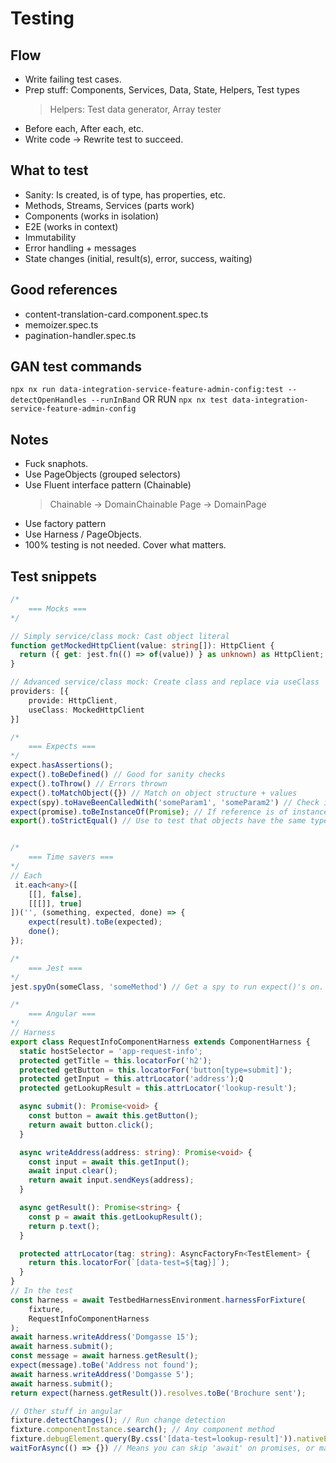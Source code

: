 # Testing

## Flow
- Write failing test cases.
- Prep stuff: Components, Services, Data, State, Helpers, Test types
    > Helpers: Test data generator, Array tester
- Before each, After each, etc.
- Write code -> Rewrite test to succeed.

## What to test
- Sanity: Is created, is of type, has properties, etc.
- Methods, Streams, Services (parts work)
- Components (works in isolation)
- E2E (works in context)
- Immutability
- Error handling + messages
- State changes (initial, result(s), error, success, waiting)

## Good references
- content-translation-card.component.spec.ts
- memoizer.spec.ts
- pagination-handler.spec.ts

## GAN test commands
`npx nx run data-integration-service-feature-admin-config:test --detectOpenHandles --runInBand`
OR RUN
`npx nx test data-integration-service-feature-admin-config`

## Notes
- Fuck snaphots.
- Use PageObjects (grouped selectors)
- Use Fluent interface pattern (Chainable)
    > Chainable -> DomainChainable
    > Page -> DomainPage
- Use factory pattern
- Use Harness / PageObjects.
- 100% testing is not needed. Cover what matters.

## Test snippets
```typescript
/*
    === Mocks === 
*/

// Simply service/class mock: Cast object literal
function getMockedHttpClient(value: string[]): HttpClient {
  return ({ get: jest.fn(() => of(value)) } as unknown) as HttpClient;
}

// Advanced service/class mock: Create class and replace via useClass
providers: [{
    provide: HttpClient,
    useClass: MockedHttpClient
}]

/*
    === Expects === 
*/
expect.hasAssertions();
expect().toBeDefined() // Good for sanity checks
expect().toThrow() // Errors thrown
expect().toMatchObject({}) // Match on object structure + values
expect(spy).toHaveBeenCalledWith('someParam1', 'someParam2') // Check if spied method was called with params.
expect(promise).toBeInstanceOf(Promise); // If reference is of instance
export().toStrictEqual() // Use to test that objects have the same types as well as structure.


/*
    === Time savers === 
*/
// Each
 it.each<any>([
    [[], false],
    [[[]], true]
])('', (something, expected, done) => {
    expect(result).toBe(expected);
    done();
});

/*
    === Jest ===
*/
jest.spyOn(someClass, 'someMethod') // Get a spy to run expect()'s on.

/*
    === Angular ===
*/
// Harness
export class RequestInfoComponentHarness extends ComponentHarness {
  static hostSelector = 'app-request-info';
  protected getTitle = this.locatorFor('h2');
  protected getButton = this.locatorFor('button[type=submit]');
  protected getInput = this.attrLocator('address');Q
  protected getLookupResult = this.attrLocator('lookup-result');

  async submit(): Promise<void> {
    const button = await this.getButton();
    return await button.click();
  }

  async writeAddress(address: string): Promise<void> {
    const input = await this.getInput();
    await input.clear();
    return await input.sendKeys(address);
  }

  async getResult(): Promise<string> {
    const p = await this.getLookupResult();
    return p.text();
  }

  protected attrLocator(tag: string): AsyncFactoryFn<TestElement> {
    return this.locatorFor(`[data-test=${tag}]`);
  }
}
// In the test
const harness = await TestbedHarnessEnvironment.harnessForFixture(
    fixture,
    RequestInfoComponentHarness
);
await harness.writeAddress('Domgasse 15');
await harness.submit();
const message = await harness.getResult();
expect(message).toBe('Address not found');
await harness.writeAddress('Domgasse 5');
await harness.submit();
return expect(harness.getResult()).resolves.toBe('Brochure sent');

// Other stuff in angular
fixture.detectChanges(); // Run change detection
fixture.componentInstance.search(); // Any component method
fixture.debugElement.query(By.css('[data-test=lookup-result]')).nativeElement as HTMLElement; // Manual html element getter
waitForAsync(() => {}) // Means you can skip 'await' on promises, or manually calling done().

```